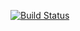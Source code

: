 [![Build Status](https://travis-ci.org/patelhr/Project.svg?branch=master)](https://travis-ci.org/patelhr/Project)
